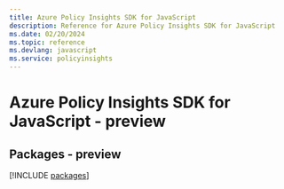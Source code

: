 ```yaml
---
title: Azure Policy Insights SDK for JavaScript
description: Reference for Azure Policy Insights SDK for JavaScript
ms.date: 02/20/2024
ms.topic: reference
ms.devlang: javascript
ms.service: policyinsights
---
```

# Azure Policy Insights SDK for JavaScript - preview
## Packages - preview
[!INCLUDE [packages](policy-insights-index.md)]